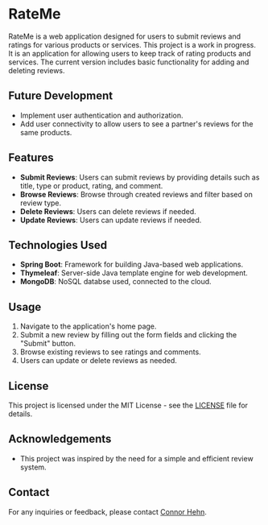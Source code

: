 # RateMe
RateMe is a web application designed for users to submit reviews and ratings for various products or services. This project is a work in progress. It is an application for allowing users to keep track of rating products and services. The current version includes basic functionality for adding and deleting reviews.

## Future Development
- Implement user authentication and authorization.
- Add user connectivity to allow users to see a partner's reviews for the same products.

## Features
- **Submit Reviews**: Users can submit reviews by providing details such as title, type or product, rating, and comment.
- **Browse Reviews**: Browse through created reviews and filter based on review type.
- **Delete Reviews**: Users can delete reviews if needed.
- **Update Reviews**: Users can update reviews if needed.

## Technologies Used
- **Spring Boot**: Framework for building Java-based web applications.
- **Thymeleaf**: Server-side Java template engine for web development.
- **MongoDB**: NoSQL databse used, connected to the cloud.

## Usage
1. Navigate to the application's home page.
2. Submit a new review by filling out the form fields and clicking the "Submit" button.
3. Browse existing reviews to see ratings and comments.
4. Users can update or delete reviews as needed.

## License
This project is licensed under the MIT License - see the [LICENSE](LICENSE) file for details.

## Acknowledgements
- This project was inspired by the need for a simple and efficient review system.

## Contact
For any inquiries or feedback, please contact [Connor Hehn](mailto:connor.hehn@gmail.com).

